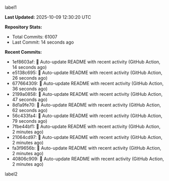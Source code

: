 
label1 
<!-- ACTIVITY_START -->
**Last Updated:** 2025-10-09 12:30:20 UTC

**Repository Stats:**
- Total Commits: 61007
- Last Commit: 14 seconds ago

**Recent Commits:**
- 1ef8603af: 🤖 Auto-update README with recent activity (GitHub Action, 14 seconds ago)
- e5138c695: 🤖 Auto-update README with recent activity (GitHub Action, 26 seconds ago)
- 677664309: 🤖 Auto-update README with recent activity (GitHub Action, 36 seconds ago)
- 2199a0858: 🤖 Auto-update README with recent activity (GitHub Action, 47 seconds ago)
- 8d1a9fe70: 🤖 Auto-update README with recent activity (GitHub Action, 62 seconds ago)
- 56c433fa4: 🤖 Auto-update README with recent activity (GitHub Action, 79 seconds ago)
- 7fbe44bf1: 🤖 Auto-update README with recent activity (GitHub Action, 2 minutes ago)
- 21064cd97: 🤖 Auto-update README with recent activity (GitHub Action, 2 minutes ago)
- fa3f9656b: 🤖 Auto-update README with recent activity (GitHub Action, 2 minutes ago)
- 40806c909: 🤖 Auto-update README with recent activity (GitHub Action, 2 minutes ago)
<!-- ACTIVITY_END -->

label2
